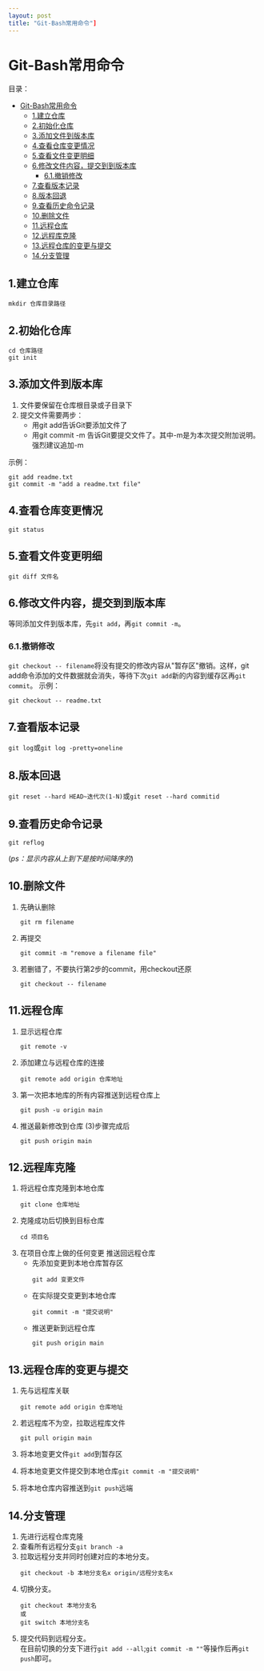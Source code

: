```yaml
---
layout: post
title: "Git-Bash常用命令"]
---
```


# Git-Bash常用命令

目录：
- [Git-Bash常用命令](#git-bash常用命令)
  - [1.建立仓库](#1建立仓库)
  - [2.初始化仓库](#2初始化仓库)
  - [3.添加文件到版本库](#3添加文件到版本库)
  - [4.查看仓库变更情况](#4查看仓库变更情况)
  - [5.查看文件变更明细](#5查看文件变更明细)
  - [6.修改文件内容，提交到到版本库](#6修改文件内容提交到到版本库)
    - [6.1.撤销修改](#61撤销修改)
  - [7.查看版本记录](#7查看版本记录)
  - [8.版本回退](#8版本回退)
  - [9.查看历史命令记录](#9查看历史命令记录)
  - [10.删除文件](#10删除文件)
  - [11.远程仓库](#11远程仓库)
  - [12.远程库克隆](#12远程库克隆)
  - [13.远程仓库的变更与提交](#13远程仓库的变更与提交)
  - [14.分支管理](#14分支管理)

## 1.建立仓库
```
mkdir 仓库目录路径
```

## 2.初始化仓库
```
cd 仓库路径
git init
```

## 3.添加文件到版本库
1. 文件要保留在仓库根目录或子目录下  
2. 提交文件需要两步：  
   - 用git add告诉Git要添加文件了
   - 用git commit -m 告诉Git要提交文件了。其中-m是为本次提交附加说明。强烈建议追加-m
	
示例：
```
git add readme.txt
git commit -m "add a readme.txt file"
```
	
## 4.查看仓库变更情况
```
git status
```

## 5.查看文件变更明细
```
git diff 文件名
```

## 6.修改文件内容，提交到到版本库
等同添加文件到版本库，先`git add`，再`git commit -m`。
### 6.1.撤销修改

`git checkout -- filename`将没有提交的修改内容从"暂存区"撤销。这样，git add命令添加的文件数据就会消失，等待下次`git add`新的内容到缓存区再`git commit`。
示例：
```
git checkout -- readme.txt
```

## 7.查看版本记录
`git log`或`git log -pretty=oneline`

## 8.版本回退
`git reset --hard HEAD~迭代次(1-N)`或`git reset --hard commitid`

## 9.查看历史命令记录
`git reflog`

(*ps：显示内容从上到下是按时间降序的*)
	
## 10.删除文件

1. 先确认删除  
    ```
    git rm filename
    ```
2. 再提交  
    ```
    git commit -m "remove a filename file"
    ```
3. 若删错了，不要执行第2步的commit，用checkout还原
    ```
    git checkout -- filename
    ```
	
## 11.远程仓库
1. 显示远程仓库  
    ```
    git remote -v
    ```
2. 添加建立与远程仓库的连接  
    ```
    git remote add origin 仓库地址
    ```
3. 第一次把本地库的所有内容推送到远程仓库上  
    ```
    git push -u origin main
    ```
4. 推送最新修改到仓库 (3)步骤完成后  
    ```
    git push origin main
    ```

## 12.远程库克隆
1. 将远程仓库克隆到本地仓库  
    ```
    git clone 仓库地址
    ```
2. 克隆成功后切换到目标仓库  
    ```
    cd 项目名
    ```
3. 在项目仓库上做的任何变更 推送回远程仓库
   - 先添加变更到本地仓库暂存区  
        ```
        git add 变更文件
        ```
   - 在实际提交变更到本地仓库  
        ```
        git commit -m "提交说明"
        ```
   - 推送更新到远程仓库  
        ```
        git push origin main
        ```
			
## 13.远程仓库的变更与提交
1. 先与远程库关联  
    ```
    git remote add origin 仓库地址
    ```
2. 若远程库不为空，拉取远程库文件  
    ```
    git pull origin main
    ```

3. 将本地变更文件`git add`到暂存区
4. 将本地变更文件提交到本地仓库`git commit -m "提交说明"`
5. 将本地仓库内容推送到`git push`远端
		
## 14.分支管理
1. 先进行远程仓库克隆  
2. 查看所有远程分支`git branch -a`  
3. 拉取远程分支并同时创建对应的本地分支。  
    ```
    git checkout -b 本地分支名x origin/远程分支名x 
    ```
4. 切换分支。  
   ```
   git checkout 本地分支名
   或
   git switch 本地分支名
   ```
5. 提交代码到远程分支。  
   在目前切换的分支下进行`git add --all`;`git commit -m ""`等操作后再`git push`即可。

